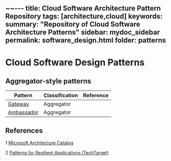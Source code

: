 ~~---
title: Cloud Software Architecture Pattern Repository
tags: [architecture,cloud]
keywords:
summary: "Repository of Cloud Software Architecture Patterns"
sidebar: mydoc_sidebar
permalink: software_design.html
folder: patterns
---

# Cloud Software Design Patterns

## Aggregator-style patterns


| Pattern | Classification | Reference |
|---------|----------------|-----------|
|  <a href="api_gateway_pattern.html" class="btn btn-primary">Gateway</a>| Aggregator | 
|  <a href="ambassador_pattern.html" class="btn btn-primary">Ambassador</a>| Aggregator |



## References

1 [Microsoft Architecture Catalog]("https://learn.microsoft.com/en-us/azure/arch)

2 [Patterns for Resilient Applications (TechTarget)]("https://www.techtarget.com/searchcloudcomputing/tip/5-cloud-design-patterns-to-create-resilient-applications")
